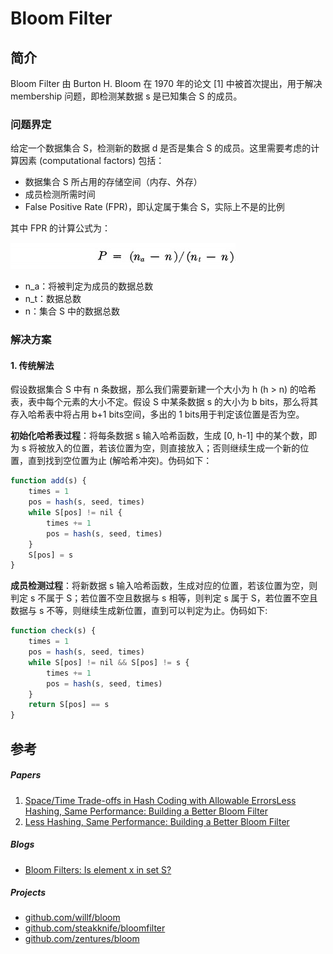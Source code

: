 # Bloom Filter

## 简介

Bloom Filter 由 Burton H. Bloom 在 1970 年的论文 [1] 中被首次提出，用于解决 membership 问题，即检测某数据 s 是已知集合 S 的成员。

### 问题界定

给定一个数据集合 S，检测新的数据 d 是否是集合 S 的成员。这里需要考虑的计算因素 (computational factors) 包括：

* 数据集合 S 所占用的存储空间（内存、外存）
* 成员检测所需时间
* False Positive Rate (FPR)，即认定属于集合 S，实际上不是的比例

其中 FPR 的计算公式为：

![fpr formular](./statics/imgs/fpr.jpg)

* n_a：将被判定为成员的数据总数
* n_t：数据总数
* n：集合 S 中的数据总数

### 解决方案

#### 1. 传统解法

假设数据集合 S 中有 n 条数据，那么我们需要新建一个大小为 h (h > n) 的哈希表，表中每个元素的大小不定。假设 S 中某条数据 s 的大小为 b bits，那么将其存入哈希表中将占用 b+1 bits空间，多出的 1 bits用于判定该位置是否为空。

**初始化哈希表过程**：将每条数据 s 输入哈希函数，生成 [0,  h-1] 中的某个数，即为 s 将被放入的位置，若该位置为空，则直接放入；否则继续生成一个新的位置，直到找到空位置为止 (解哈希冲突)。伪码如下：

```js
function add(s) {
	times = 1
	pos = hash(s, seed, times)
	while S[pos] != nil {
		times += 1
		pos = hash(s, seed, times)
	}
	S[pos] = s
}
```

**成员检测过程**：将新数据 s 输入哈希函数，生成对应的位置，若该位置为空，则判定 s 不属于 S；若位置不空且数据与 s 相等，则判定 s 属于 S，若位置不空且数据与 s 不等，则继续生成新位置，直到可以判定为止。伪码如下:

```js
function check(s) {
	times = 1
	pos = hash(s, seed, times)
	while S[pos] != nil && S[pos] != s {
		times += 1
		pos = hash(s, seed, times)
	}
	return S[pos] == s
}
```

## 参考

##### Papers

1. [Space/Time Trade-offs in Hash Coding with Allowable Errors](https://people.cs.umass.edu/~emery/classes/cmpsci691st/readings/Misc/p422-bloom.pdf)[Less Hashing, Same Performance: Building a Better Bloom Filter](https://www.eecs.harvard.edu/~michaelm/postscripts/rsa2008.pdf)
2. [Less Hashing, Same Performance: Building a Better Bloom Filter](https://www.eecs.harvard.edu/~michaelm/postscripts/rsa2008.pdf)

##### Blogs

* [Bloom Filters: Is element x in set S?](https://www.abhishek-tiwari.com/bloom-filters-is-element-x-in-set-s/)

##### Projects

* [github.com/willf/bloom](https://github.com/willf/bloom)
* [github.com/steakknife/bloomfilter](https://github.com/steakknife/bloomfilter)
* [github.com/zentures/bloom](https://github.com/zentures/bloom)